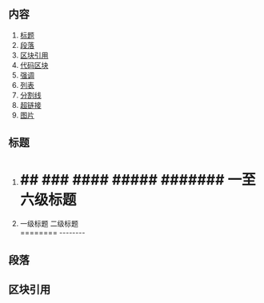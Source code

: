 ## 内容
  1. [标题](#标题)
  2. [段落](#段落)
  3. [区块引用](#区块引用)
  4. [代码区块](#代码区块)
  5. [强调](#强调)
  6. [列表](#列表)
  7. [分割线](#分割线)
  8. [超链接](#超链接)
  9. [图片](#图片)

## 标题  
  1. # ## ### #### ##### #######   一至六级标题  
  2. 一级标题  二级标题  
     ======== --------
## 段落
## 区块引用

